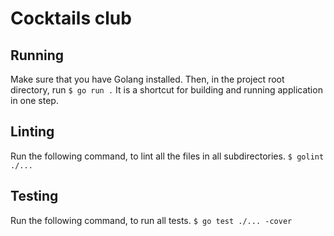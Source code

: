 # Cocktails club
## Running
Make sure that you have Golang installed. Then, in the project root directory, run
``$ go run .``
It is a shortcut for building and running application in one step. 

## Linting
Run the following command, to lint all the files in all subdirectories.
``$ golint ./...``

## Testing
Run the following command, to run all tests.
``$ go test ./... -cover ``
